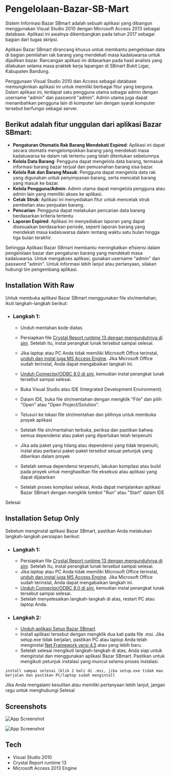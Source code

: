 
# Pengelolaan-Bazar-SB-Mart

Sistem Informasi Bazar SBmart adalah sebuah aplikasi yang dibangun menggunakan Visual Studio 2010 dengan Microsoft Access 2013 sebagai database. Aplikasi ini awalnya dikembangkan pada tahun 2017 sebagai bagian dari tugas skripsi.

Aplikasi Bazar SBmart dirancang khusus untuk membantu pengelolaan data di bagian pemilahan rak barang yang mendekati masa kadaluwarsa untuk dijadikan bazar. Rancangan aplikasi ini didasarkan pada hasil analisis yang dilakukan selama masa praktek kerja lapangan di SBmart Bukit Ligar, Kabupaten Bandung.

Penggunaan Visual Studio 2010 dan Access sebagai database memungkinkan aplikasi ini untuk memiliki berbagai fitur yang berguna. Dalam aplikasi ini, terdapat satu pengguna utama sebagai admin dengan username "admin" dan password "admin". Admin utama juga dapat menambahkan pengguna lain di komputer lain dengan syarat komputer tersebut berfungsi sebagai server.

## Berikut adalah fitur unggulan dari aplikasi Bazar SBmart:
- **Pengaturan Otomatis Rak Barang Mendekati Expired**: Aplikasi ini dapat secara otomatis mengelompokkan barang yang mendekati masa kadaluwarsa ke dalam rak tertentu yang telah ditentukan sebelumnya.
- **Kelola Data Barang**: Pengguna dapat mengelola data barang, termasuk informasi barang bazar terjual dan pemusnahan barang sisa bazar.
- **Kelola Rak dan Barang Masuk**: Pengguna dapat mengelola data rak yang digunakan untuk penyimpanan barang, serta mencatat barang yang masuk ke bazar.
- **Kelola Pengguna/Admin**: Admin utama dapat mengelola pengguna atau admin lain yang memiliki akses ke aplikasi.
- **Cetak Struk**: Aplikasi ini menyediakan fitur untuk mencetak struk pembelian atau penjualan barang.
- **Pencarian**: Pengguna dapat melakukan pencarian data barang berdasarkan kriteria tertentu.
- **Laporan Expired**: Aplikasi ini menyediakan laporan yang dapat disesuaikan berdasarkan periode, seperti laporan barang yang mendekati masa kadaluwarsa dalam rentang waktu satu bulan hingga tiga bulan terakhir.

Sehingga Aplikasi Bazar SBmart membantu meningkatkan efisiensi dalam pengelolaan bazar dan pengaturan barang yang mendekati masa kadaluwarsa. Untuk mengakses aplikasi, gunakan username "admin" dan password "admin". Untuk informasi lebih lanjut atau pertanyaan, silakan hubungi tim pengembang aplikasi.
## Installation With Raw
Untuk membuka aplikasi Bazar SBmart menggunakan file sln/mentahan, ikuti langkah-langkah berikut:


- ### Langkah 1:
    - Unduh mentahan kode diatas

    - Persiapkan file [Crystal Report runtime 13 dengan mengunduhnya di sini](https://downloads.i-theses.com/index.php?option=com_downloads&task=downloads&groupid=9&id=101). Setelah itu, instal perangkat lunak tersebut sampai selesai.
    - Jika laptop atau PC Anda tidak memiliki Microsoft Office terinstal, [unduh dan instal juga MS Access Engine](https://www.microsoft.com/en-ca/download/details.aspx?id=13255). Jika Microsoft Office sudah terinstal, Anda dapat mengabaikan langkah ini.
    - [Unduh Connector/ODBC 8.0 di sini](https://dev.mysql.com/downloads/connector/odbc/), kemudian instal perangkat lunak tersebut sampai selesai.
    - Buka Visual Studio atau IDE (Integrated Development Environment).
    - Dalam IDE, buka file sln/mentahan dengan mengklik "File" dan pilih "Open" atau "Open Project/Solution".
    - Telusuri ke lokasi file sln/mentahan dan pilihnya untuk membuka proyek aplikasi
    - Setelah file sln/mentahan terbuka, periksa dan pastikan bahwa semua dependensi atau paket yang diperlukan telah terpenuhi
    - Jika ada paket yang hilang atau dependensi yang tidak terpenuhi, instal atau perbarui paket-paket tersebut sesuai petunjuk yang diberikan dalam proyek
    - Setelah semua dependensi terpenuhi, lakukan kompilasi atau build pada proyek untuk menghasilkan file eksekusi atau aplikasi yang dapat dijalankan
    - Setelah proses kompilasi selesai, Anda dapat menjalankan aplikasi Bazar SBmart dengan mengklik tombol "Run" atau "Start" dalam IDE

Selesai
## Installation Setup Only
Sebelum menginstal aplikasi Bazar SBmart, pastikan Anda melakukan langkah-langkah persiapan berikut:

- ### Langkah 1:

    - Persiapkan file [Crystal Report runtime 13 dengan mengunduhnya di sini](https://downloads.i-theses.com/index.php?option=com_downloads&task=downloads&groupid=9&id=101). Setelah itu, instal perangkat lunak tersebut sampai selesai.
    - Jika laptop atau PC Anda tidak memiliki Microsoft Office terinstal, [unduh dan instal juga MS Access Engine](https://www.microsoft.com/en-ca/download/details.aspx?id=13255). Jika Microsoft Office sudah terinstal, Anda dapat mengabaikan langkah ini.
    - [Unduh Connector/ODBC 8.0 di sini](https://dev.mysql.com/downloads/connector/odbc/), kemudian instal perangkat lunak tersebut sampai selesai.
    - Setelah menyelesaikan langkah-langkah di atas, restart PC atau laptop Anda.

- ### Langkah 2:

    - [Unduh aplikasi Setup Bazar SBmart](https://drive.google.com/file/d/1VmwXVl1KCzwiZdsOQ4lT2kUZNJ2v7rUh/view?usp=share_link).
    - Install aplikasi tersebut dengan mengklik dua kali pada file .msi. Jika setup.exe tidak berjalan, pastikan PC atau laptop Anda telah menginstal [Net Framework versi 4.5](https://dotnet.microsoft.com/en-us/download/dotnet-framework) atau yang lebih baru.
    - Setelah selesai mengikuti langkah-langkah di atas, Anda siap untuk menginstal dan menggunakan aplikasi Bazar SBmart. Pastikan untuk mengikuti petunjuk instalasi yang muncul selama proses instalasi.
```
install sampai selesai (klik 2 kali di .msi, jika setup.exe tidak mau berjalan dan pastikan PC/laptop sudah mengintall 
```
Jika Anda mengalami kesulitan atau memiliki pertanyaan lebih lanjut, jangan ragu untuk menghubungi
Selesai
## Screenshots

![App Screenshot](https://blogger.googleusercontent.com/img/b/R29vZ2xl/AVvXsEj5JFBbXS2tcwRZMUEa5SHWaNaKCmombo1qietXZrjMqHD8GoQ-c617b9jssEHcpAfHAE4FIiRlm1awvBpgjQI6fQcXV3eLtaPi9KbXzAR4WyscNjL2NAXmnzVeNRRLO2DnBd2OFXSFBNSjFvT9tJIu8wsFGnl0p1k7j1t1tmk6N7VZv3sKSvVaUeQJgg/s1280/WhatsApp%20Image%202022-11-13%20at%2000.29.15.jpeg)

![App Screenshot](https://blogger.googleusercontent.com/img/b/R29vZ2xl/AVvXsEhEQiUL6IznYqjDz1viDO3muL_kI2_Q5H3n5wcdnFS8Kw9tSEwH3jQ7fb75u6fi9VNJ6U7GM6AGw88uvXPzODdLZPUiRkS5v_LI47s4Pcm5_TKI5ODCmrAfeadB1OpHtzif6c1hH4F9yq_-uylX6zugw1BJ8y_vc6-5cLHh9Qreb4WvhP1ry-F30CGiUA/s1280/WhatsApp%20Image%202022-11-13%20at%2000.29.35.jpeg)

## Tech

- Visual Studio 2010
- Crystal Report runtime 13
- Microsoft Access 2013 Engine



